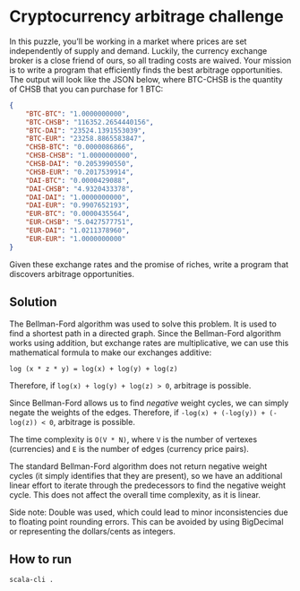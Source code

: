 # Cryptocurrency arbitrage challenge

In this puzzle, you’ll be working in a market where prices are set independently of supply and demand. Luckily, the currency exchange broker is a close friend of ours, so all trading costs are waived. Your mission is to write a program that efficiently finds the best arbitrage opportunities.
The output will look like the JSON below, where BTC-CHSB is the quantity of CHSB that you can purchase for 1 BTC:

```json
{
    "BTC-BTC": "1.0000000000",
    "BTC-CHSB": "116352.2654440156",
    "BTC-DAI": "23524.1391553039",
    "BTC-EUR": "23258.8865583847",
    "CHSB-BTC": "0.0000086866",
    "CHSB-CHSB": "1.0000000000",
    "CHSB-DAI": "0.2053990550",
    "CHSB-EUR": "0.2017539914",
    "DAI-BTC": "0.0000429088",
    "DAI-CHSB": "4.9320433378",
    "DAI-DAI": "1.0000000000",
    "DAI-EUR": "0.9907652193",
    "EUR-BTC": "0.0000435564",
    "EUR-CHSB": "5.0427577751",
    "EUR-DAI": "1.0211378960",
    "EUR-EUR": "1.0000000000"
}
```

Given these exchange rates and the promise of riches, write a program that discovers arbitrage opportunities.

## Solution

The Bellman-Ford algorithm was used to solve this problem. It is used to find a shortest path in a directed graph.
Since the Bellman-Ford algorithm works using addition, but exchange rates are multiplicative, we can use this mathematical formula
to make our exchanges additive:

```
log (x * z * y) = log(x) + log(y) + log(z)
````
Therefore, if `log(x) + log(y) + log(z) > 0`, arbitrage is possible.

Since Bellman-Ford allows us to find *negative* weight cycles, we can simply negate the weights of the edges.
Therefore, if `-log(x) + (-log(y)) + (-log(z)) < 0`, arbitrage is possible.

The time complexity is `O(V * N)`, where `V` is the number of vertexes (currencies) and `E` is the number of edges (currency price pairs).

The standard Bellman-Ford algorithm does not return negative weight cycles (it simply identifies that they are present),
so we have an additional linear effort to iterate through the predecessors to find the negative weight cycle.
This does not affect the overall time complexity, as it is linear.

Side note: Double was used, which could lead to minor inconsistencies due to floating point rounding errors. This can be avoided
by using BigDecimal or representing the dollars/cents as integers.

## How to run

```
scala-cli .
```
